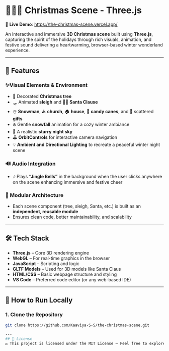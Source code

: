# 🎄🎅🏻 Christmas Scene - Three.js
🔗 **Live Demo**: https://the-christmas-scene.vercel.app/  

An interactive and immersive **3D Christmas scene** built using **Three.js**, capturing the spirit of the holidays through rich visuals, animation, and festive sound delivering a heartwarming, browser-based winter wonderland experience.  

---

## 🌟 Features  
### ✨Visual Elements & Environment  
- 🎄 Decorated **Christmas tree**  
- 🛷 Animated **sleigh** and 🎅🏻 **Santa Clause**
- ☃️ **Snowman**, ⛪ **church**, 🏠 **house**, 🍭 **candy canes**, and 🎁 scattered **gifts**   
- ❄️ Gentle **snowfall** animation for a cozy winter ambiance  
- 🌌 A realistic **starry night sky**  
- 🕹️ **OrbitControls** for interactive camera navigation  
- 💡 **Ambient and Directional Lighting** to recreate a peaceful winter night scene  

### 🔊 Audio Integration  
- 🎶 Plays **“Jingle Bells”** in the background when the user clicks anywhere on the scene enhancing immersive and festive cheer  

### 🧩 Modular Architecture
- Each scene component (tree, sleigh, Santa, etc.) is built as an **independent, reusable module**
- Ensures clean code, better maintainability, and scalability  

---

## 🛠️ Tech Stack

- **Three.js** – Core 3D rendering engine
- **WebGL** – For real-time graphics in the browser
- **JavaScript** – Scripting and logic
- **GLTF Models** – Used for 3D models like Santa Claus
- **HTML/CSS** – Basic webpage structure and styling
- **VS Code** – Preferred code editor (or any web-based IDE) 

---

## 🚀 How to Run Locally
### 1. Clone the Repository
```bash
git clone https://github.com/Kaaviya-S-S/the-christmas-scene.git

---
## 📜 License  
⚖️ This project is licensed under the MIT License – Feel free to explore, modify, and enhance!
